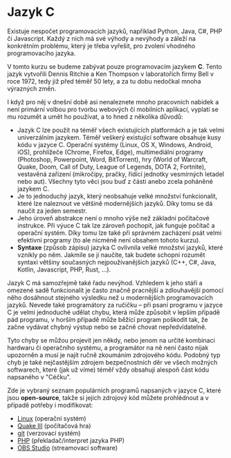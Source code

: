 # Jazyk C
Existuje nespočet programovacích jazyků, například Python, Java, C#, PHP či Javascript. Každý z nich
má své výhody a nevýhody a záleží na konkrétním problému, který je třeba vyřešit, pro zvolení
vhodného programovacího jazyka.

V tomto kurzu se budeme zabývat pouze programovacím jazykem **C**. Tento jazyk vytvořili
Dennis Ritchie a Ken Thompson v laboratořích firmy Bell v roce 1972, tedy již před
téměř 50 lety, a za tu dobu nedočkal mnoha výrazných změn.

I když pro něj v dnešní době asi nenaleznete mnoho pracovních nabídek a není primární
volbou pro tvorbu webových či mobilních aplikací, vyplatí se mu rozumět a umět ho používat, a to
hned z několika důvodů:

- Jazyk C lze použít na téměř všech existujících platformách a je tak
velmi univerzálním jazykem. Téměř veškerý existující software obsahuje kusy kódu v jazyce C. Operační systémy (Linux,
OS X, Windows, Android, iOS), prohlížeče (Chrome, Firefox, Edge), multimediální programy (Photoshop,
Powerpoint, Word, BitTorrent), hry (World of Warcraft, Quake, Doom, Call of Duty, League of Legends,
DOTA 2, Fortnite), vestavěná zařízení (mikročipy, pračky, řídící jednotky vesmírných letadel nebo aut).
Všechny tyto věci jsou buď z části anebo zcela poháněné jazykem C.
- Je to jednoduchý jazyk, který neobsahuje velké množství funkcionalit, které lze naleznout ve většině
modernějších jazyků. Díky tomu se dá naučit za jeden semestr.
- Jeho úroveň abstrakce není o mnoho výše než základní počítačové instrukce. Při výuce C tak lze zároveň
pochopit, jak funguje počítač a operační systém. Díky tomu lze také při správném zacházení psát velmi
efektivní programy (to ale nicméně není obsahem tohoto kurzu). 
- **Syntaxe** (způsob zápisu) jazyka C ovlivnila velké množství jazyků, které vznikly po něm. Jakmile se
ji naučíte, tak budete schopni rozumět syntaxi většiny současných nejpoužívanějších jazyků (C++, C#,
Java, Kotlin, Javascript, PHP, Rust, ...). 

Jazyk C má samozřejmě také řadu nevýhod. Vzhledem k jeho stáří a omezené sadě funkcionalit je často
značně pracnější a zdlouhavější pomocí něho dosáhnout stejného výsledku než u modernějších programovacích
jazyků. Nevede také programátory za ručičku – při psaní programu v jazyce C je velmi jednoduché udělat
chybu, která může způsobit v lepším případě pád programu, v horším případě může běžící program poškodit
tak, že začne vydávat chybný výstup nebo se začně chovat nepředvídatelně.

Tyto chyby se můžou projevit jen někdy, nebo jenom na určité kombinaci hardwaru či operačního systému,
a programátor na ně není často nijak upozorněn a musí je najít ručně zkoumáním
zdrojového kódu. Podobný typ chyb je také nejčastějším zdrojem bezpečnostních děr ve všech možných softwarech,
které (jak už víme) téměř vždy obsahují alespoň část kódu napsaného v "Céčku".

Zde je vybraný seznam populárních programů napsaných v jazyce C, které jsou **open-source**, takže
si jejich zdrojový kód můžete prohlédnout a v případě potřeby i modifikovat:
- [Linux](https://github.com/torvalds/linux) (operační systém)
- [Quake III](https://github.com/id-Software/Quake-III-Arena) (počítačová hra)
- [git](https://github.com/git/git) (verzovací systém)
- [PHP](https://github.com/php/php-src) (překladač/interpret jazyka PHP)
- [OBS Studio](https://github.com/obsproject/obs-studio) (streamovací software)
